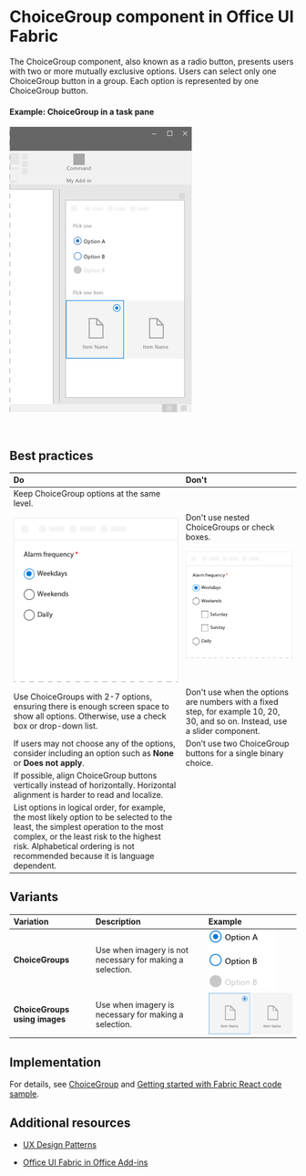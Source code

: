 # ChoiceGroup component in Office UI Fabric

The ChoiceGroup component, also known as a radio button, presents users with two or more mutually exclusive options. Users can select only one ChoiceGroup button in a group. Each option is represented by one ChoiceGroup button. 
  
#### Example: ChoiceGroup in a task pane

 ![An image showing a ChoiceGroup](../../images/overview_withApp_choicegroup.png)

<br/>

## Best practices

|**Do**|**Don't**|
|:------------|:--------------|
|Keep ChoiceGroup options at the same level.<br/><br/>![Do ChoiceGroup example](../../images/choiceDo.png)<br/>|Don't use nested ChoiceGroups or check boxes.<br/><br/>![Don't ChoiceGroup example](../../images/choiceDont.png)<br/>|
|Use ChoiceGroups with 2-7 options, ensuring there is enough screen space to show all options. Otherwise, use a check box or drop-down list.|Don't use when the options are numbers with a fixed step, for example 10, 20, 30, and so on. Instead, use a slider component.|
|If users may not choose any of the options, consider including an option such as **None** or **Does not apply**.|Don’t use two ChoiceGroup buttons for a single binary choice.|
|If possible, align ChoiceGroup buttons vertically instead of horizontally. Horizontal alignment is harder to read and localize.||
|List options in logical order, for example, the most likely option to be selected to the least, the simplest operation to the most complex, or the least risk to the highest risk. Alphabetical ordering is not recommended because it is language dependent.| |

## Variants

|**Variation**|**Description**|**Example**|
|:------------|:--------------|:----------|
|**ChoiceGroups**|Use when imagery is not necessary for making a selection.|![ChoiceGroup variant image](../../images/radio.png)<br/>|
|**ChoiceGroups using images**|Use when imagery is necessary for making a selection.|![ChoiceGroup variant with image](../../images/radioImage.png)<br/>|

## Implementation

For details, see [ChoiceGroup](https://dev.office.com/fabric#/components/choicegroup) and [Getting started with Fabric React code sample](https://github.com/OfficeDev/Word-Add-in-GettingStartedFabricReact).

## Additional resources

- [UX Design Patterns](https://github.com/OfficeDev/Office-Add-in-UX-Design-Patterns-Code)

- [Office UI Fabric in Office Add-ins](office-ui-fabric.md)
